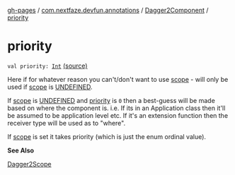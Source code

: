 [gh-pages](../../index.md) / [com.nextfaze.devfun.annotations](../index.md) / [Dagger2Component](index.md) / [priority](./priority.md)

# priority

`val priority: `[`Int`](https://kotlinlang.org/api/latest/jvm/stdlib/kotlin/-int/index.html) [(source)](https://github.com/NextFaze/dev-fun/tree/master/devfun-annotations/src/main/java/com/nextfaze/devfun/annotations/Dagger2.kt#L62)

Here if for whatever reason you can't/don't want to use [scope](scope.md) - will only be used if [scope](scope.md) is [UNDEFINED](../-dagger2-scope/-u-n-d-e-f-i-n-e-d.md).

If [scope](scope.md) is [UNDEFINED](../-dagger2-scope/-u-n-d-e-f-i-n-e-d.md) and [priority](./priority.md) is `0` then a best-guess will be made based on where the component is.
i.e. If its in an Application class then it'll be assumed to be application level etc.
If it's an extension function then the receiver type will be used as to "where".

If [scope](scope.md) is set it takes priority (which is just the enum ordinal value).

**See Also**

[Dagger2Scope](../-dagger2-scope/index.md)

